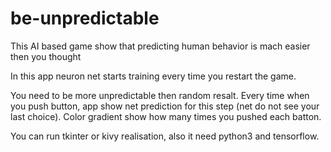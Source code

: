# be-unpredictable
This AI based game show that predicting human behavior is mach easier then you thought

In this app neuron net starts training every time you restart the game.

You need to be more unpredictable then random resalt.
Every time when you push button, app show net prediction for this step (net do not see your last choice).
Color gradient show how many times you pushed each batton.

You can run tkinter or kivy realisation, also it need python3 and tensorflow.
